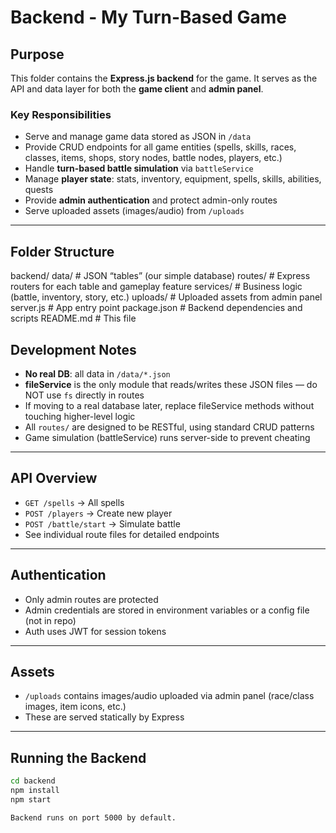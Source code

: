 # Backend - My Turn-Based Game

## Purpose
This folder contains the **Express.js backend** for the game.
It serves as the API and data layer for both the **game client** and **admin panel**.

### Key Responsibilities
- Serve and manage game data stored as JSON in `/data`
- Provide CRUD endpoints for all game entities (spells, skills, races, classes, items, shops, story nodes, battle nodes, players, etc.)
- Handle **turn-based battle simulation** via `battleService`
- Manage **player state**: stats, inventory, equipment, spells, skills, abilities, quests
- Provide **admin authentication** and protect admin-only routes
- Serve uploaded assets (images/audio) from `/uploads`

---

## Folder Structure
backend/
data/ # JSON “tables” (our simple database)
routes/ # Express routers for each table and gameplay feature
services/ # Business logic (battle, inventory, story, etc.)
uploads/ # Uploaded assets from admin panel
server.js # App entry point
package.json # Backend dependencies and scripts
README.md # This file



## Development Notes
- **No real DB**: all data in `/data/*.json`
- **fileService** is the only module that reads/writes these JSON files — do NOT use `fs` directly in routes
- If moving to a real database later, replace fileService methods without touching higher-level logic
- All `routes/` are designed to be RESTful, using standard CRUD patterns
- Game simulation (battleService) runs server-side to prevent cheating

---

## API Overview
- `GET /spells` → All spells
- `POST /players` → Create new player
- `POST /battle/start` → Simulate battle
- See individual route files for detailed endpoints

---

## Authentication
- Only admin routes are protected
- Admin credentials are stored in environment variables or a config file (not in repo)
- Auth uses JWT for session tokens

---

## Assets
- `/uploads` contains images/audio uploaded via admin panel (race/class images, item icons, etc.)
- These are served statically by Express

---

## Running the Backend
```bash
cd backend
npm install
npm start

Backend runs on port 5000 by default.
